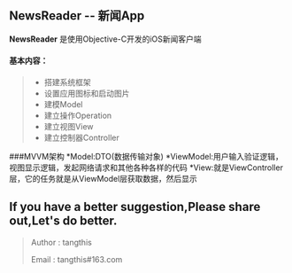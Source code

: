 NewsReader -- 新闻App
------

**NewsReader** 是使用Objective-C开发的iOS新闻客户端

#### 基本内容：
> * 搭建系统框架
> * 设置应用图标和启动图片
> * 建模Model
> * 建立操作Operation
> * 建立视图View
> * 建立控制器Controller

###MVVM架构
*Model:DTO(数据传输对象)
*ViewModel:用户输入验证逻辑，视图显示逻辑，发起网络请求和其他各种各样的代码
*View:就是ViewController层，它的任务就是从ViewModel层获取数据，然后显示


## If you have a better suggestion,Please share out,Let's do better.
> Author : tangthis
>
> Email  : tangthis#163.com
